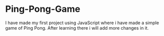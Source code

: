 # Ping-Pong-Game
I have made my first project using JavaScript where i have made a simple game of Ping Pong. After learning there i will add more changes in it.